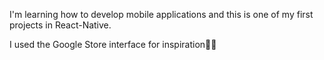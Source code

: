 I'm learning how to develop mobile applications and this is one of my first projects in React-Native.

I used the Google Store interface for inspiration👌🏽

